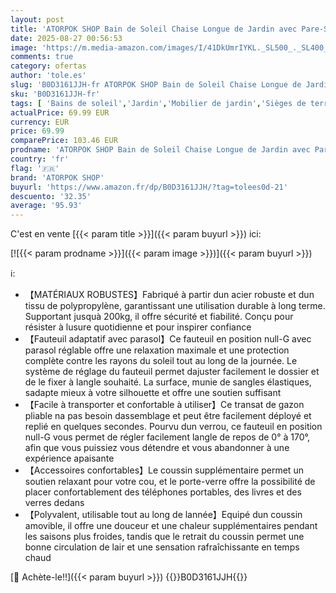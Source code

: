 ```yaml
---
layout: post
title: 'ATORPOK SHOP Bain de Soleil Chaise Longue de Jardin avec Pare-Soleil & Coussin，Fauteuil de Jardin Chaise Longue Pliable & Inclinable，capacité 200kg Pliable & résistant aux intempéries'
date: 2025-08-27 00:56:53
image: 'https://m.media-amazon.com/images/I/41DkUmrIYKL._SL500_._SL400_.jpg'
comments: true
category: ofertas
author: 'tole.es'
slug: 'B0D3161JJH-fr ATORPOK SHOP Bain de Soleil Chaise Longue de Jardin avec...'
sku: 'B0D3161JJH-fr'
tags: [ 'Bains de soleil','Jardin','Mobilier de jardin','Sièges de terrasse','atorpok shop','🇫🇷', ]
actualPrice: 69.99 EUR
currency: EUR
price: 69.99
comparePrice: 103.46 EUR
prodname: 'ATORPOK SHOP Bain de Soleil Chaise Longue de Jardin avec Pare-Soleil & Coussin，Fauteuil de Jardin Chaise Longue Pliable & Inclinable，capacité 200kg Pliable & résistant aux intempéries'
country: 'fr'
flag: '🇫🇷'
brand: 'ATORPOK SHOP'
buyurl: 'https://www.amazon.fr/dp/B0D3161JJH/?tag=tolees0d-21'
descuento: '32.35'
average: '95.93'
---
```


C'est en vente [{{< param title >}}]({{< param buyurl >}}) ici:

[![{{< param prodname >}}]({{< param image >}})]({{< param buyurl >}})

ℹ️:

- 【MATÉRIAUX ROBUSTES】Fabriqué à partir dun acier robuste et dun tissu de polypropylène, garantissant une utilisation durable à long terme. Supportant jusquà 200kg, il offre sécurité et fiabilité. Conçu pour résister à lusure quotidienne et pour inspirer confiance
- 【Fauteuil adaptatif avec parasol】Ce fauteuil en position null-G avec parasol réglable offre une relaxation maximale et une protection complète contre les rayons du soleil tout au long de la journée. Le système de réglage du fauteuil permet dajuster facilement le dossier et de le fixer à langle souhaité. La surface, munie de sangles élastiques, sadapte mieux à votre silhouette et offre une soutien suffisant
- 【Facile à transporter et confortable à utiliser】Ce transat de gazon pliable na pas besoin dassemblage et peut être facilement déployé et replié en quelques secondes. Pourvu dun verrou, ce fauteuil en position null-G vous permet de régler facilement langle de repos de 0° à 170°, afin que vous puissiez vous détendre et vous abandonner à une expérience apaisante
- 【Accessoires confortables】Le coussin supplémentaire permet un soutien relaxant pour votre cou, et le porte-verre offre la possibilité de placer confortablement des téléphones portables, des livres et des verres dedans
- 【Polyvalent, utilisable tout au long de lannée】Equipé dun coussin amovible, il offre une douceur et une chaleur supplémentaires pendant les saisons plus froides, tandis que le retrait du coussin permet une bonne circulation de lair et une sensation rafraîchissante en temps chaud

[🛒 Achète-le!!]({{< param buyurl >}})
{{<world>}}B0D3161JJH{{</world>}}
